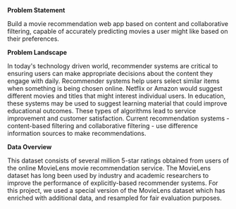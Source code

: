 **Problem Statement**

Build a movie recommendation web app based on content and collaborative filtering, capable of accurately predicting movies a user might like based on their preferences.

**Problem Landscape**

In today's technology driven world, recommender systems are critical to ensuring users can make appropriate decisions about the content they engage with daily. Recommender systems help users select similar items when something is being chosen online. Netflix or Amazon would suggest different movies and titles that might interest individual users. In education, these systems may be used to suggest learning material that could improve educational outcomes. These types of algorithms lead to service improvement and customer satisfaction. Current recommendation systems - content-based filtering and collaborative filtering - use difference information sources to make recommendations.

**Data Overview**

This dataset consists of several million 5-star ratings obtained from users of the online MovieLens movie recommendation service. The MovieLens dataset has long been used by industry and academic researchers to improve the performance of explicitly-based recommender systems. For this project, we used a special version of the MovieLens dataset which has enriched with additional data, and resampled for fair evaluation purposes.